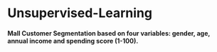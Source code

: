 # Unsupervised-Learning
#### Mall Customer Segmentation based on four variables: gender, age, annual income and spending score (1-100).
